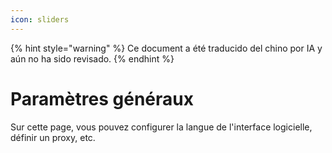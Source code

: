```yaml
---
icon: sliders
---
```


{% hint style="warning" %}
Ce document a été traducido del chino por IA y aún no ha sido revisado.
{% endhint %}

# Paramètres généraux

Sur cette page, vous pouvez configurer la langue de l'interface logicielle, définir un proxy, etc.
